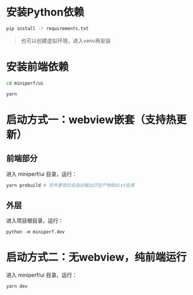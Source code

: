 # 安装Python依赖

```bash
pip install -r requirements.txt
```

> 也可以创建虚拟环境，进入venv再安装

# 安装前端依赖

```bash
cd miniperf/ui

yarn
```

# 启动方式一：webview嵌套（支持热更新）

## 前端部分

进入 miniperf/ui 目录，运行：
```bash
yarn prebuild # 文件更改后会自动输出打包产物到dist目录
```

## 外层

进入项目根目录，运行：
```
python -m miniperf.dev
```

# 启动方式二：无webview，纯前端运行
进入 miniperf/ui 目录，运行：
```bash
yarn dev
```
